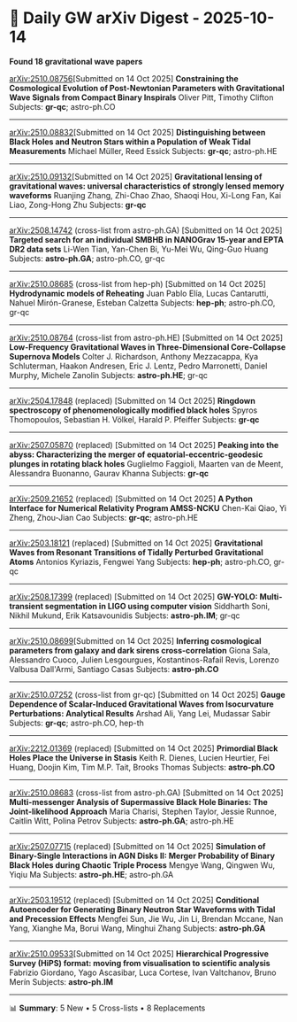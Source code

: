 # 📡 Daily GW arXiv Digest - 2025-10-14
**Found 18 gravitational wave papers**

[arXiv:2510.08756](https://arxiv.org/abs/2510.08756)[Submitted on 14 Oct 2025]
**Constraining the Cosmological Evolution of Post-Newtonian Parameters with Gravitational Wave Signals from Compact Binary Inspirals**
Oliver Pitt, Timothy Clifton
Subjects: **gr-qc**; astro-ph.CO

---

[arXiv:2510.08832](https://arxiv.org/abs/2510.08832)[Submitted on 14 Oct 2025]
**Distinguishing between Black Holes and Neutron Stars within a Population of Weak Tidal Measurements**
Michael Müller, Reed Essick
Subjects: **gr-qc**; astro-ph.HE

---

[arXiv:2510.09132](https://arxiv.org/abs/2510.09132)[Submitted on 14 Oct 2025]
**Gravitational lensing of gravitational waves: universal characteristics of strongly lensed memory waveforms**
Ruanjing Zhang, Zhi-Chao Zhao, Shaoqi Hou, Xi-Long Fan, Kai Liao, Zong-Hong Zhu
Subjects: **gr-qc**

---

[arXiv:2508.14742](https://arxiv.org/abs/2508.14742) (cross-list from astro-ph.GA) [Submitted on 14 Oct 2025]
**Targeted search for an individual SMBHB in NANOGrav 15-year and EPTA DR2 data sets**
Li-Wen Tian, Yan-Chen Bi, Yu-Mei Wu, Qing-Guo Huang
Subjects: **astro-ph.GA**; astro-ph.CO, gr-qc

---

[arXiv:2510.08685](https://arxiv.org/abs/2510.08685) (cross-list from hep-ph) [Submitted on 14 Oct 2025]
**Hydrodynamic models of Reheating**
Juan Pablo Elía, Lucas Cantarutti, Nahuel Mirón-Granese, Esteban Calzetta
Subjects: **hep-ph**; astro-ph.CO, gr-qc

---

[arXiv:2510.08764](https://arxiv.org/abs/2510.08764) (cross-list from astro-ph.HE) [Submitted on 14 Oct 2025]
**Low-Frequency Gravitational Waves in Three-Dimensional Core-Collapse Supernova Models**
Colter J. Richardson, Anthony Mezzacappa, Kya Schluterman, Haakon Andresen, Eric J. Lentz, Pedro Marronetti, Daniel Murphy, Michele Zanolin
Subjects: **astro-ph.HE**; gr-qc

---

[arXiv:2504.17848](https://arxiv.org/abs/2504.17848) (replaced) [Submitted on 14 Oct 2025]
**Ringdown spectroscopy of phenomenologically modified black holes**
Spyros Thomopoulos, Sebastian H. Völkel, Harald P. Pfeiffer
Subjects: **gr-qc**

---

[arXiv:2507.05870](https://arxiv.org/abs/2507.05870) (replaced) [Submitted on 14 Oct 2025]
**Peaking into the abyss: Characterizing the merger of equatorial-eccentric-geodesic plunges in rotating black holes**
Guglielmo Faggioli, Maarten van de Meent, Alessandra Buonanno, Gaurav Khanna
Subjects: **gr-qc**

---

[arXiv:2509.21652](https://arxiv.org/abs/2509.21652) (replaced) [Submitted on 14 Oct 2025]
**A Python Interface for Numerical Relativity Program AMSS-NCKU**
Chen-Kai Qiao, Yi Zheng, Zhou-Jian Cao
Subjects: **gr-qc**; astro-ph.HE

---

[arXiv:2503.18121](https://arxiv.org/abs/2503.18121) (replaced) [Submitted on 14 Oct 2025]
**Gravitational Waves from Resonant Transitions of Tidally Perturbed Gravitational Atoms**
Antonios Kyriazis, Fengwei Yang
Subjects: **hep-ph**; astro-ph.CO, gr-qc

---

[arXiv:2508.17399](https://arxiv.org/abs/2508.17399) (replaced) [Submitted on 14 Oct 2025]
**GW-YOLO: Multi-transient segmentation in LIGO using computer vision**
Siddharth Soni, Nikhil Mukund, Erik Katsavounidis
Subjects: **astro-ph.IM**; gr-qc

---

[arXiv:2510.08699](https://arxiv.org/abs/2510.08699)[Submitted on 14 Oct 2025]
**Inferring cosmological parameters from galaxy and dark sirens cross-correlation**
Giona Sala, Alessandro Cuoco, Julien Lesgourgues, Kostantinos-Rafail Revis, Lorenzo Valbusa Dall'Armi, Santiago Casas
Subjects: **astro-ph.CO**

---

[arXiv:2510.07252](https://arxiv.org/abs/2510.07252) (cross-list from gr-qc) [Submitted on 14 Oct 2025]
**Gauge Dependence of Scalar-Induced Gravitational Waves from Isocurvature Perturbations: Analytical Results**
Arshad Ali, Yang Lei, Mudassar Sabir
Subjects: **gr-qc**; astro-ph.CO, hep-th

---

[arXiv:2212.01369](https://arxiv.org/abs/2212.01369) (replaced) [Submitted on 14 Oct 2025]
**Primordial Black Holes Place the Universe in Stasis**
Keith R. Dienes, Lucien Heurtier, Fei Huang, Doojin Kim, Tim M.P. Tait, Brooks Thomas
Subjects: **astro-ph.CO**

---

[arXiv:2510.08683](https://arxiv.org/abs/2510.08683) (cross-list from astro-ph.GA) [Submitted on 14 Oct 2025]
**Multi-messenger Analysis of Supermassive Black Hole Binaries: The Joint-likelihood Approach**
Maria Charisi, Stephen Taylor, Jessie Runnoe, Caitlin Witt, Polina Petrov
Subjects: **astro-ph.GA**; astro-ph.HE

---

[arXiv:2507.07715](https://arxiv.org/abs/2507.07715) (replaced) [Submitted on 14 Oct 2025]
**Simulation of Binary-Single Interactions in AGN Disks II: Merger Probability of Binary Black Holes during Chaotic Triple Process**
Mengye Wang, Qingwen Wu, Yiqiu Ma
Subjects: **astro-ph.HE**; astro-ph.GA

---

[arXiv:2503.19512](https://arxiv.org/abs/2503.19512) (replaced) [Submitted on 14 Oct 2025]
**Conditional Autoencoder for Generating Binary Neutron Star Waveforms with Tidal and Precession Effects**
Mengfei Sun, Jie Wu, Jin Li, Brendan Mccane, Nan Yang, Xianghe Ma, Borui Wang, Minghui Zhang
Subjects: **astro-ph.GA**

---

[arXiv:2510.09533](https://arxiv.org/abs/2510.09533)[Submitted on 14 Oct 2025]
**Hierarchical Progressive Survey (HiPS) format: moving from visualisation to scientific analysis**
Fabrizio Giordano, Yago Ascasibar, Luca Cortese, Ivan Valtchanov, Bruno Merín
Subjects: **astro-ph.IM**

---

📊 **Summary**: 5 New • 5 Cross-lists • 8 Replacements
